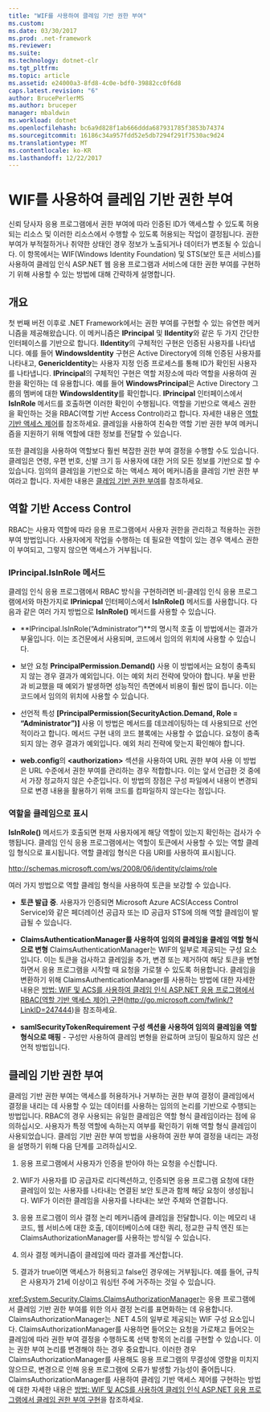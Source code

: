 ```yaml
---
title: "WIF를 사용하여 클레임 기반 권한 부여"
ms.custom: 
ms.date: 03/30/2017
ms.prod: .net-framework
ms.reviewer: 
ms.suite: 
ms.technology: dotnet-clr
ms.tgt_pltfrm: 
ms.topic: article
ms.assetid: e24000a3-8fd8-4c0e-bdf0-39882cc0f6d8
caps.latest.revision: "6"
author: BrucePerlerMS
ms.author: bruceper
manager: mbaldwin
ms.workload: dotnet
ms.openlocfilehash: bc6a9d828f1ab666ddda687931785f3853b74374
ms.sourcegitcommit: 16186c34a957fdd52e5db7294f291f7530ac9d24
ms.translationtype: MT
ms.contentlocale: ko-KR
ms.lasthandoff: 12/22/2017
---
```

# <a name="claims-based-authorization-using-wif"></a>WIF를 사용하여 클레임 기반 권한 부여
신뢰 당사자 응용 프로그램에서 권한 부여에 따라 인증된 ID가 액세스할 수 있도록 허용되는 리소스 및 이러한 리소스에서 수행할 수 있도록 허용되는 작업이 결정됩니다. 권한 부여가 부적절하거나 취약한 상태인 경우 정보가 노출되거나 데이터가 변조될 수 있습니다. 이 항목에서는 WIF(Windows Identity Foundation) 및 STS(보안 토큰 서비스)를 사용하여 클레임 인식 ASP.NET 웹 응용 프로그램과 서비스에 대한 권한 부여를 구현하기 위해 사용할 수 있는 방법에 대해 간략하게 설명합니다.  
  
## <a name="overview"></a>개요  
 첫 번째 버전 이후로 .NET Framework에서는 권한 부여를 구현할 수 있는 유연한 메커니즘을 제공해왔습니다. 이 메커니즘은 **IPrincipal** 및 **IIdentity**와 같은 두 가지 간단한 인터페이스를 기반으로 합니다. **IIdentity**의 구체적인 구현은 인증된 사용자를 나타냅니다. 예를 들어 **WindowsIdentity** 구현은 Active Directory에 의해 인증된 사용자를 나타내고, **GenericIdentity**는 사용자 지정 인증 프로세스를 통해 ID가 확인된 사용자를 나타냅니다. **IPrincipal**의 구체적인 구현은 역할 저장소에 따라 역할을 사용하여 권한을 확인하는 데 유용합니다. 예를 들어 **WindowsPrincipal**은 Active Directory 그룹의 멤버에 대한 **WindowsIdentity**를 확인합니다. **IPrincipal** 인터페이스에서 **IsInRole** 메서드를 호출하면 이러한 확인이 수행됩니다. 역할을 기반으로 액세스 권한을 확인하는 것을 RBAC(역할 기반 Access Control)라고 합니다. 자세한 내용은 [역할 기반 액세스 제어](../../../docs/framework/security/claims-based-authorization-using-wif.md#BKMK_1)를 참조하세요.  클레임을 사용하여 친숙한 역할 기반 권한 부여 메커니즘을 지원하기 위해 역할에 대한 정보를 전달할 수 있습니다.  
  
 또한 클레임을 사용하여 역할보다 훨씬 복잡한 권한 부여 결정을 수행할 수도 있습니다. 클레임은 연령, 우편 번호, 신발 크기 등 사용자에 대한 거의 모든 정보를 기반으로 할 수 있습니다. 임의의 클레임을 기반으로 하는 액세스 제어 메커니즘을 클레임 기반 권한 부여라고 합니다. 자세한 내용은 [클레임 기반 권한 부여](../../../docs/framework/security/claims-based-authorization-using-wif.md#BKMK_2)를 참조하세요.  
  
<a name="BKMK_1"></a>   
## <a name="role-based-access-control"></a>역할 기반 Access Control  
 RBAC는 사용자 역할에 따라 응용 프로그램에서 사용자 권한을 관리하고 적용하는 권한 부여 방법입니다. 사용자에게 작업을 수행하는 데 필요한 역할이 있는 경우 액세스 권한이 부여되고, 그렇지 않으면 액세스가 거부됩니다.  
  
### <a name="iprincipalisinrole-method"></a>IPrincipal.IsInRole 메서드  
 클레임 인식 응용 프로그램에서 RBAC 방식을 구현하려면 비-클레임 인식 응용 프로그램에서와 마찬가지로 **IPrinicpal** 인터페이스에서 **IsInRole()** 메서드를 사용합니다. 다음과 같은 여러 가지 방법으로 **IsInRole()** 메서드를 사용할 수 있습니다.  
  
-   **IPrincipal.IsInRole(“Administrator”)**의 명시적 호출 이 방법에서는 결과가 부울입니다. 이는 조건문에서 사용되며, 코드에서 임의의 위치에 사용할 수 있습니다.  
  
-   보안 요청 **PrincipalPermission.Demand()** 사용 이 방법에서는 요청이 충족되지 않는 경우 결과가 예외입니다. 이는 예외 처리 전략에 맞아야 합니다. 부울 반환과 비교했을 때 예외가 발생하면 성능적인 측면에서 비용이 훨씬 많이 듭니다. 이는 코드에서 임의의 위치에 사용할 수 있습니다.  
  
-   선언적 특성 **[PrincipalPermission(SecurityAction.Demand, Role = “Administrator”)]** 사용 이 방법은 메서드를 데코레이팅하는 데 사용되므로 선언적이라고 합니다. 메서드 구현 내의 코드 블록에는 사용할 수 없습니다. 요청이 충족되지 않는 경우 결과가 예외입니다. 예외 처리 전략에 맞는지 확인해야 합니다.  
  
-   **web.config**의 **\<authorization>** 섹션을 사용하여 URL 권한 부여 사용 이 방법은 URL 수준에서 권한 부여를 관리하는 경우 적합합니다. 이는 앞서 언급한 것 중에서 가장 정교하지 않은 수준입니다. 이 방법의 장점은 구성 파일에서 내용이 변경되므로 변경 내용을 활용하기 위해 코드를 컴파일하지 않는다는 점입니다.  
  
### <a name="expressing-roles-as-claims"></a>역할을 클레임으로 표시  
 **IsInRole()** 메서드가 호출되면 현재 사용자에게 해당 역할이 있는지 확인하는 검사가 수행됩니다. 클레임 인식 응용 프로그램에서는 역할이 토큰에서 사용할 수 있는 역할 클레임 형식으로 표시됩니다. 역할 클레임 형식은 다음 URI를 사용하여 표시됩니다.  
  
 http://schemas.microsoft.com/ws/2008/06/identity/claims/role  
  
 여러 가지 방법으로 역할 클레임 형식을 사용하여 토큰을 보강할 수 있습니다.  
  
-   **토큰 발급 중**. 사용자가 인증되면 Microsoft Azure ACS(Access Control Service)와 같은 페더레이션 공급자 또는 ID 공급자 STS에 의해 역할 클레임이 발급될 수 있습니다.  
  
-   **ClaimsAuthenticationManager를 사용하여 임의의 클레임을 클레임 역할 형식으로 변형** ClaimsAuthenticationManager는 WIF의 일부로 제공되는 구성 요소입니다. 이는 토큰을 검사하고 클레임을 추가, 변경 또는 제거하여 해당 토큰을 변형하면서 응용 프로그램을 시작할 때 요청을 가로챌 수 있도록 허용합니다. 클레임을 변환하기 위해 ClaimsAuthenticationManager를 사용하는 방법에 대한 자세한 내용은 [방법: WIF 및 ACS를 사용하여 클레임 인식 ASP.NET 응용 프로그램에서 RBAC(역할 기반 액세스 제어) 구현](http://go.microsoft.com/fwlink/?LinkID=247445)(http://go.microsoft.com/fwlink/?LinkID=247444)을 참조하세요.  
  
-   **samlSecurityTokenRequirement 구성 섹션을 사용하여 임의의 클레임을 역할 형식으로 매핑** - 구성만 사용하여 클레임 변형을 완료하며 코딩이 필요하지 않은 선언적 방법입니다.  
  
<a name="BKMK_2"></a>   
## <a name="claims-based-authorization"></a>클레임 기반 권한 부여  
 클레임 기반 권한 부여는 액세스를 허용하거나 거부하는 권한 부여 결정이 클레임에서 결정을 내리는 데 사용할 수 있는 데이터를 사용하는 임의의 논리를 기반으로 수행되는 방법입니다. RBAC의 경우 사용되는 유일한 클레임은 역할 형식 클레임이라는 점에 유의하십시오. 사용자가 특정 역할에 속하는지 여부를 확인하기 위해 역할 형식 클레임이 사용되었습니다. 클레임 기반 권한 부여 방법을 사용하여 권한 부여 결정을 내리는 과정을 설명하기 위해 다음 단계를 고려하십시오.  
  
1.  응용 프로그램에서 사용자가 인증을 받아야 하는 요청을 수신합니다.  
  
2.  WIF가 사용자를 ID 공급자로 리디렉션하고, 인증되면 응용 프로그램 요청에 대한 클레임이 있는 사용자를 나타내는 연결된 보안 토큰과 함께 해당 요청이 생성됩니다. WIF가 이러한 클레임을 사용자를 나타내는 보안 주체와 연결합니다.  
  
3.  응용 프로그램이 의사 결정 논리 메커니즘에 클레임을 전달합니다. 이는 메모리 내 코드, 웹 서비스에 대한 호출, 데이터베이스에 대한 쿼리, 정교한 규칙 엔진 또는 ClaimsAuthorizationManager를 사용하는 방식일 수 있습니다.  
  
4.  의사 결정 메커니즘이 클레임에 따라 결과를 계산합니다.  
  
5.  결과가 true이면 액세스가 허용되고 false인 경우에는 거부됩니다. 예를 들어, 규칙은 사용자가 21세 이상이고 워싱턴 주에 거주하는 것일 수 있습니다.  
  
 <xref:System.Security.Claims.ClaimsAuthorizationManager>는 응용 프로그램에서 클레임 기반 권한 부여를 위한 의사 결정 논리를 표면화하는 데 유용합니다. ClaimsAuthorizationManager는 .NET 4.5의 일부로 제공되는 WIF 구성 요소입니다. ClaimsAuthorizationManager를 사용하면 들어오는 요청을 가로채고 들어오는 클레임에 따라 권한 부여 결정을 수행하도록 선택 항목의 논리를 구현할 수 있습니다. 이는 권한 부여 논리를 변경해야 하는 경우 중요합니다. 이러한 경우 ClaimsAuthorizationManager를 사용해도 응용 프로그램의 무결성에 영향을 미치지 않으므로, 변경으로 인해 응용 프로그램에 오류가 발생할 가능성이 줄어듭니다. ClaimsAuthorizationManager를 사용하여 클레임 기반 액세스 제어를 구현하는 방법에 대한 자세한 내용은 [방법: WIF 및 ACS를 사용하여 클레임 인식 ASP.NET 응용 프로그램에서 클레임 권한 부여 구현](http://go.microsoft.com/fwlink/?LinkID=247446)을 참조하세요.
